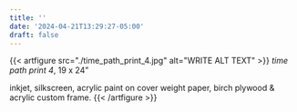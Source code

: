 ```yaml
---
title: ''
date: '2024-04-21T13:29:27-05:00'
draft: false
---
```


{{< artfigure src="./time_path_print_4.jpg" alt="WRITE ALT TEXT" >}}
_time path print 4_, 19 x 24”

inkjet, silkscreen, acrylic paint on cover weight paper, birch plywood & acrylic custom frame.
{{< /artfigure >}}
